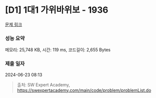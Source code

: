 # [D1] 1대1 가위바위보 - 1936 

[문제 링크](https://swexpertacademy.com/main/code/problem/problemDetail.do?contestProbId=AV5PjKXKALcDFAUq) 

### 성능 요약

메모리: 25,748 KB, 시간: 119 ms, 코드길이: 2,655 Bytes

### 제출 일자

2024-06-23 08:13



> 출처: SW Expert Academy, https://swexpertacademy.com/main/code/problem/problemList.do